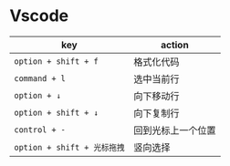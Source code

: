 # Vscode

key | action
-- | --
`option + shift + f	` | 格式化代码
`command + l` | 选中当前行
`option + ↓` | 向下移动行
`option + shift + ↓` | 向下复制行
`control + -` | 回到光标上一个位置
`option + shift + 光标拖拽` | 竖向选择
